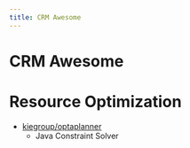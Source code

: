 ```yaml
---
title: CRM Awesome
---
```


# CRM Awesome
# Resource Optimization

* [kiegroup/optaplanner](https://github.com/kiegroup/optaplanner)
  * Java Constraint Solver
